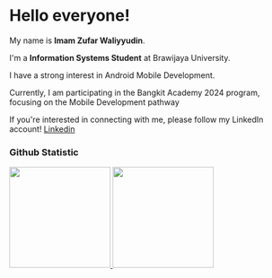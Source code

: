 # Hello everyone!

My name is **Imam Zufar Waliyyudin**.<r>

I'm a **Information Systems Student** at Brawijaya University.<br>

I have a strong interest in Android Mobile Development.<br>

Currently, I am participating in the Bangkit Academy 2024 program, focusing on the Mobile Development pathway<br>

If you're interested in connecting with me, please follow my LinkedIn account! [Linkedin](https://www.linkedin.com/in/imamzfr/)

### Github Statistic
<p align="left">
<a href="https://github.com/imamzfrr">
  <img height="180em" src="https://github-readme-stats-eight-theta.vercel.app/api?username=penuliscode&show_icons=true&theme=algolia&include_all_commits=true&count_private=true"/>
  <img height="180em" src="https://github-readme-stats-eight-theta.vercel.app/api/top-langs/?username=penuliscode&layout=compact&layout=compact&theme=algolia"/>
</a>
</p>
